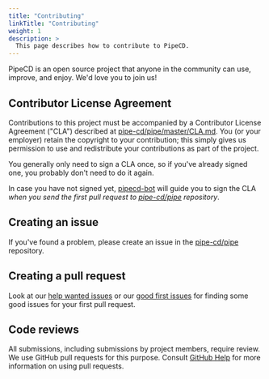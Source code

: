 ```yaml
---
title: "Contributing"
linkTitle: "Contributing"
weight: 1
description: >
  This page describes how to contribute to PipeCD.
---
```


PipeCD is an open source project that anyone in the community can use, improve, and enjoy. We'd love you to join us! 

## Contributor License Agreement

Contributions to this project must be accompanied by a Contributor License Agreement ("CLA") described at [pipe-cd/pipe/master/CLA.md](https://github.com/pipe-cd/pipe/blob/master/CLA.md). You (or your employer) retain the copyright to your contribution; this simply gives us permission to use and redistribute your contributions as part of the project.

You generally only need to sign a CLA once, so if you've already signed one, you probably don't need to do it again.

In case you have not signed yet, [pipecd-bot](https://github.com/pipecd-bot) will guide you to sign the CLA _when you send the first pull request to [pipe-cd/pipe](https://github.com/pipe-cd/pipe) repository_.

## Creating an issue

If you've found a problem, please create an issue in the [pipe-cd/pipe](https://github.com/pipe-cd/pipe/issues) repository.

## Creating a pull request

Look at our [help wanted issues](https://github.com/pipe-cd/pipe/issues?q=is%3Aissue+is%3Aopen+label%3A"help+wanted") or our [good first issues](https://github.com/pipe-cd/pipe/issues?q=is%3Aissue+is%3Aopen+label%3A"good+first+issue") for finding some good issues for your first pull request.

## Code reviews

All submissions, including submissions by project members, require review. We use GitHub pull requests for this purpose. Consult [GitHub Help](https://help.github.com/en/github/collaborating-with-issues-and-pull-requests/about-pull-requests) for more information on using pull requests.
